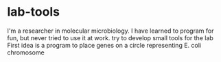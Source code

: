 # lab-tools
I'm a researcher in molecular microbiology.
I have learned to program for fun, but never tried to use it at work.
try to develop small tools for the lab
First idea is a program to place genes on a circle representing E. coli chromosome
